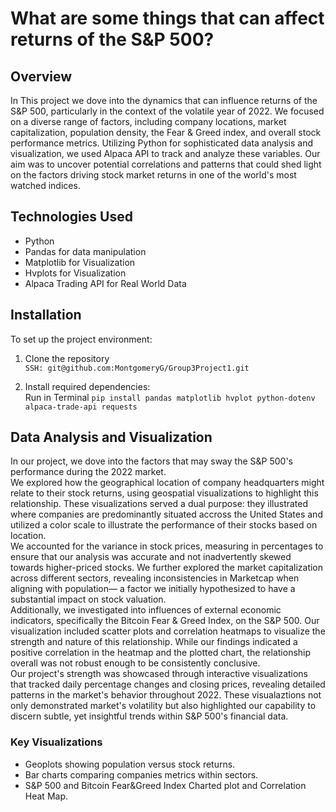 # What are some things that can affect returns of the S&P 500?

## Overview
In This project we dove into the dynamics that can influence returns of the S&P 500, particularly in the context of the volatile year of 2022.
We focused on a diverse range of factors, including company locations, market capitalization, population density, the Fear & Greed index, and overall stock performance metrics. 
Utilizing Python for sophisticated data analysis and visualization, we used Alpaca API to track and analyze these variables.
Our aim was to uncover potential correlations and patterns that could shed light on the factors driving stock market returns in one of the world's most watched indices.

## Technologies Used
- Python
- Pandas for data manipulation
- Matplotlib for Visualization
- Hvplots for Visualization
- Alpaca Trading API for Real World Data

## Installation
To set up the project environment:

1. Clone the repository  
```SSH: git@github.com:MontgomeryG/Group3Project1.git```

2. Install required dependencies:  
Run in Terminal ```pip install pandas matplotlib hvplot python-dotenv alpaca-trade-api requests```

## Data Analysis and Visualization
In our project, we dove into the factors that may sway the S&P 500's performance during the 2022 market.  
We explored how the geographical location of company headquarters might relate to their stock returns, using geospatial visualizations to highlight this relationship. These visualizations served a dual purpose: they illustrated where companies are predominantly situated accross the United States and utilized a color scale to illustrate the performance of their stocks based on location.  
We accounted for the variance in stock prices, measuring in percentages to ensure that our analysis was accurate and not inadvertently skewed towards higher-priced stocks.
We further explored the market capitalization across different sectors, revealing inconsistencies in Marketcap when aligning with population— a factor we initially hypothesized to have a substantial impact on stock valuation.  
Additionally, we investigated into influences of external economic indicators, specifically the Bitcoin Fear & Greed Index, on the S&P 500. Our visualization included scatter plots and correlation heatmaps to visualize the strength and nature of this relationship. While our findings indicated a positive correlation in the heatmap and the plotted chart, the relationship overall was not robust enough to be consistently conclusive.  
Our project's strength was showcased through interactive visualizations that tracked daily percentage changes and closing prices, revealing detailed patterns in the market's behavior throughout 2022. These visualaztions not only demonstrated market's volatility but also highlighted our capability to discern subtle, yet insightful trends within S&P 500's financial data.  

### Key Visualizations
- Geoplots showing population versus stock returns.
- Bar charts comparing companies metrics within sectors.
- S&P 500 and Bitcoin Fear&Greed Index Charted plot and Correlation Heat Map.